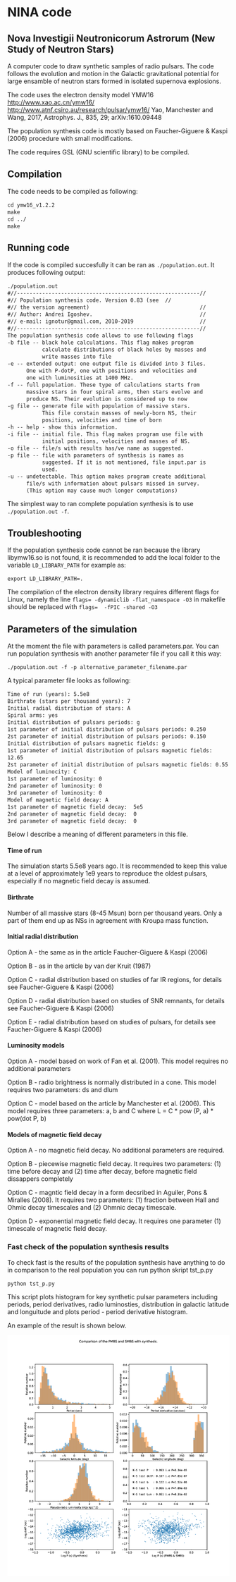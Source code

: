 NINA code
====

## Nova Investigii Neutronicorum Astrorum (New Study of Neutron Stars)

A computer code to draw synthetic samples of radio pulsars. The code follows the evolution and motion in the Galactic gravitational potential for
 large ensamble of neutron stars formed 
in isolated supernova explosions.

The code uses the electron density model YMW16 http://www.xao.ac.cn/ymw16/ http://www.atnf.csiro.au/research/pulsar/ymw16/
Yao, Manchester and Wang, 2017, Astrophys. J., 835, 29; arXiv:1610.09448

The population synthesis code is mostly based on Faucher-Giguere & Kaspi (2006) procedure with small modifications.

The code requires GSL (GNU scientific library) to be compiled.

## Compilation

The code needs to be compiled as following:
```
cd ymw16_v1.2.2
make
cd ../
make
```

## Running code

If the code is compiled succesfully it can be ran as `./population.out`. It produces following output:
```
./population.out
#//----------------------------------------------------------//
#// Population synthesis code. Version 0.83 (see  //
#// the version agreement)                                   //
#// Author: Andrei Igoshev.                                  //
#// e-mail: ignotur@gmail.com, 2010-2019                     //
#//----------------------------------------------------------//
The population synthesis code allows to use following flags    
-b file -- black hole calculations. This flag makes program    
           calculate distributions of black holes by masses and
           write masses into file                              
-e -- extended output: one output file is divided into 3 files.
      One with P-dotP, one with positions and velocities and   
      one with luminosities at 1400 MHz.                       
-f -- full population. These type of calculations starts from  
      massive stars in four spiral arms, then stars evolve and 
      produce NS. Their evolution is considered up to now      
-g file -- generate file with population of massive stars.     
           This file constain masses of newly-born NS, their   
           positions, velocities and time of born              
-h -- help - show this information.                            
-i file -- initial file. This flag makes program use file with 
           initial positions, velocities and masses of NS.     
-o file -- file/s with results has/ve name as suggested.       
-p file -- file with parameters of synthesis is names as       
           suggested. If it is not mentioned, file input.par is
           used.                                               
-u -- undetectable. This option makes program create additional
      file/s with information about pulsars missed in survey.  
      (This option may cause much longer computations)   
```

The simplest way to ran complete population synthesis is to use `./population.out -f`.


## Troubleshooting

If the population synthesis code cannot be ran because the library libymw16.so is not found,
it is recommended to add the local folder to the variable `LD_LIBRARY_PATH` for example as:
```
export LD_LIBRARY_PATH=.
```

The compilation of the electron density library requires different flags for Linux, namely the
line `flags= -dynamiclib -flat_namespace -O3` in makefile should be replaced with `flags=  -fPIC -shared -O3`

## Parameters of the simulation

At the moment the file with parameters is called parameters.par. You can run population synthesis with another parameter file
if you call it this way:

```
./population.out -f -p alternative_parameter_filename.par
```

A typical parameter file looks as following:
```
Time of run (years): 5.5e8
Birthrate (stars per thousand years): 7
Initial radial distribution of stars: A
Spiral arms: yes
Initial distribution of pulsars periods: g
1st parameter of initial distribution of pulsars periods: 0.250
2st parameter of initial distribution of pulsars periods: 0.150
Initial distribution of pulsars magnetic fields: g
1st parameter of initial distribution of pulsars magnetic fields: 12.65
2st parameter of initial distribution of pulsars magnetic fields: 0.55
Model of luminocity: C
1st parameter of luminosity: 0
2nd parameter of luminosity: 0
3rd parameter of luminosity: 0
Model of magnetic field decay: A
1st parameter of magnetic field decay:  5e5
2nd parameter of magnetic field decay:  0
3rd parameter of magnetic field decay:  0
```

Below I describe a meaning of different parameters in this file.

#### Time of run
The simulation starts 5.5e8 years ago. It is recommended to keep this value at a level of approximately 1e9 years to reproduce the oldest pulsars, especially if no magnetic field decay is assumed.

#### Birthrate
Number of all massive stars (8-45 Msun) born per thousand years. Only a part of them end up as NSs in agreement with Kroupa mass function.

#### Initial radial distribution

Option A - the same as in the article Faucher-Giguere & Kaspi (2006)

Option B - as in the article by van der Kruit (1987)

Option C - radial distribution based on studies of far IR regions, for details see Faucher-Giguere & Kaspi (2006)

Option D - radial distribution based on studies of SNR remnants, for details see Faucher-Giguere & Kaspi (2006)

Option E - radial distribution based on studies of pulsars, for details see Faucher-Giguere & Kaspi (2006)

#### Luminosity models
Option A - model based on work of Fan et al. (2001). This model requires no additional parameters

Option B - radio brightness is normally distributed in a cone. This model requires two parameters: ds and dlum

Option C - model based on the article by Manchester et al. (2006). This model requires three parameters: a, b and C where L = C * pow (P, a) * pow(dot P, b)

#### Models of magnetic field decay

Option A - no magnetic field decay. No additional parameters are required.

Option B - piecewise magnetic field decay. It requires two parameters: (1) time before decay and (2) time after decay, before magnetic field dissappers completely

Option C - magntic field decay in a form decsribed in Aguiler, Pons & Miralles (2008). It requires two parameters: (1) fraction between Hall and Ohmic decay timescales and (2) Ohmnic decay timescale.

Option D - exponential magnetic field decay. It requires one parameter (1) timescale of magnetic field decay.

### Fast check of the population synthesis results

To check fast is the results of the population synthesis have anything to do in comparison to the real population you 
can run python skript tst_p.py
```
python tst_p.py
```

This script plots histogram for key synthetic pulsar parameters including periods, period derivatives, radio luminosties, distribution in galactic latitude and longuitude and plots period - period derivative histogram.

An example of the result is shown below.


![Results of simulations](https://github.com/ignotur/NINA/blob/master/compar.png)

 
